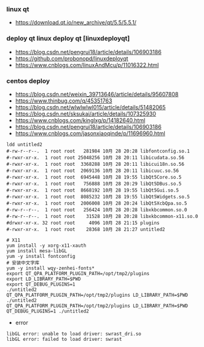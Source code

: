 
### linux qt
- https://download.qt.io/new_archive/qt/5.5/5.5.1/

### deploy qt linux deploy qt [linuxdeployqt]
- https://blog.csdn.net/pengrui18/article/details/106903186
- https://github.com/probonopd/linuxdeployqt
- https://www.cnblogs.com/linuxAndMcu/p/11016322.html

### centos deploy
- https://blog.csdn.net/weixin_39713646/article/details/95607808
- https://www.thinbug.com/q/45351763
- https://blog.csdn.net/wlwlwlwl015/article/details/51482065
- https://blog.csdn.net/sksukai/article/details/107325930
- https://www.cnblogs.com/kinglxg/p/14182640.html
- https://blog.csdn.net/pengrui18/article/details/106903186
- https://www.cnblogs.com/jasonxiaoqinde/p/11696960.html  
```shell
ldd untitled2
#-rw-r--r--.  1 root root   281984 10月 28 20:28 libfontconfig.so.1
#-rwxr-xr-x.  1 root root 25048256 10月 28 20:11 libicudata.so.56
#-rwxr-xr-x.  1 root root  3368288 10月 28 20:11 libicui18n.so.56
#-rwxr-xr-x.  1 root root  2069136 10月 28 20:11 libicuuc.so.56
#-rwxr-xr-x.  1 root root  6945448 10月 28 19:55 libQt5Core.so.5
#-rwxr-xr-x.  1 root root   756888 10月 28 20:29 libQt5DBus.so.5
#-rwxr-xr-x.  1 root root  8668192 10月 28 19:55 libQt5Gui.so.5
#-rwxr-xr-x.  1 root root  8085232 10月 28 19:55 libQt5Widgets.so.5
#-rwxr-xr-x.  1 root root  2006008 10月 28 20:24 libQt5XcbQpa.so.5
#-rw-r--r--.  1 root root   256424 10月 28 20:28 libxkbcommon.so.0
#-rw-r--r--.  1 root root    31528 10月 28 20:28 libxkbcommon-x11.so.0
#drwxr-xr-x. 32 root root     4096 10月 28 21:15 plugins
#-rwxr-xr-x.  1 root root    28368 10月 28 21:27 untitled2
```
```shell
# X11
yum install -y xorg-x11-xauth                 
yum install mesa-libGL
yum -y install fontconfig
# 安装中文字库
yum -y install wqy-zenhei-fonts*       
export QT_QPA_PLATFORM_PLUGIN_PATH=/opt/tmp2/plugins
export LD_LIBRARY_PATH=$PWD
export QT_DEBUG_PLUGINS=1
./untitled2
QT_QPA_PLATFORM_PLUGIN_PATH=/opt/tmp2/plugins LD_LIBRARY_PATH=$PWD ./untitled2
QT_QPA_PLATFORM_PLUGIN_PATH=/opt/tmp2/plugins LD_LIBRARY_PATH=$PWD QT_DEBUG_PLUGINS=1 ./untitled2
```
- error
```shell
libGL error: unable to load driver: swrast_dri.so
libGL error: failed to load driver: swrast
```
